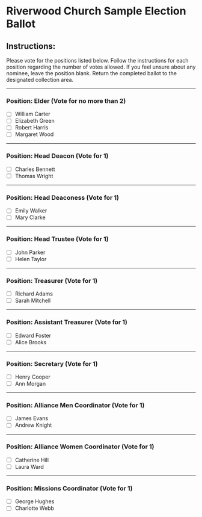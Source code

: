 # **Riverwood Church Sample Election Ballot**

## **Instructions:**
Please vote for the positions listed below. Follow the instructions for each position regarding the number of votes allowed. If you feel unsure about any nominee, leave the position blank. Return the completed ballot to the designated collection area.

---

### **Position: Elder (Vote for no more than 2)**
- [ ] William Carter  
- [ ] Elizabeth Green  
- [ ] Robert Harris  
- [ ] Margaret Wood  

---

### **Position: Head Deacon (Vote for 1)**
- [ ] Charles Bennett  
- [ ] Thomas Wright  

---

### **Position: Head Deaconess (Vote for 1)**
- [ ] Emily Walker  
- [ ] Mary Clarke  

---

### **Position: Head Trustee (Vote for 1)**
- [ ] John Parker  
- [ ] Helen Taylor  

---

### **Position: Treasurer (Vote for 1)**
- [ ] Richard Adams  
- [ ] Sarah Mitchell  

---

### **Position: Assistant Treasurer (Vote for 1)**
- [ ] Edward Foster  
- [ ] Alice Brooks  

---

### **Position: Secretary (Vote for 1)**
- [ ] Henry Cooper  
- [ ] Ann Morgan  

---

### **Position: Alliance Men Coordinator (Vote for 1)**
- [ ] James Evans  
- [ ] Andrew Knight  

---

### **Position: Alliance Women Coordinator (Vote for 1)**
- [ ] Catherine Hill  
- [ ] Laura Ward  

---

### **Position: Missions Coordinator (Vote for 1)**
- [ ] George Hughes  
- [ ] Charlotte Webb  
